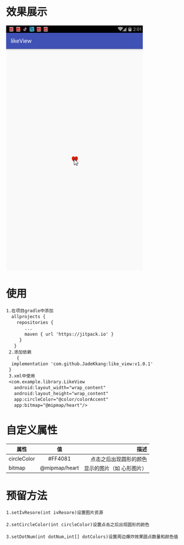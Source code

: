 # 效果展示
![](https://github.com/JadeKkang/like_view/blob/master/images/likeView.gif)
# 使用
    1.在项目gradle中添加 
      allprojects {
        repositories {
           ...
           maven { url 'https://jitpack.io' }
         } 
       }
     2.添加依赖 
        {
	  implementation 'com.github.JadeKkang:like_view:v1.0.1'
	 }
     3.xml中使用 
     <com.example.library.LikeView
       android:layout_width="wrap_content" 
       android:layout_height="wrap_content"
       app:circleColor="@color/colorAccent"
       app:bitmap="@mipmap/heart"/> 
# 自定义属性
| 属性 | 值 | 描述 | 
| ------------- |:-------------:| -----:| 
| circleColor |#FF4081| 点击之后出现圆形的颜色 | 
| bitmap | @mipmap/heart | 显示的图片（如 心形图片） | 
# 预留方法

	1.setIvResore(int ivResore)设置图片资源

	2.setCircleColor(int circleColor)设置点击之后出现圆形的颜色

	3.setDotNum(int dotNum,int[] dotColors)设置周边爆炸效果圆点数量和颜色值




 


